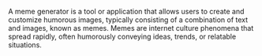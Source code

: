 A meme generator is a tool or application that allows users to create and customize humorous images, typically consisting of a combination of text and images, known as memes. Memes are internet culture phenomena that spread rapidly, often humorously conveying ideas, trends, or relatable situations.
